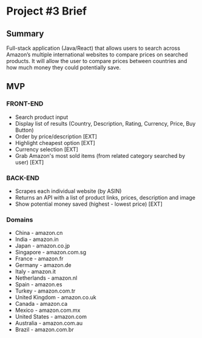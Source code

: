 # Project #3 Brief

## Summary
Full-stack application (Java/React) that allows users to search across Amazon’s multiple international websites to compare prices on searched products. It will allow the user to compare prices between countries and how much money they could potentially save.

## MVP

### FRONT-END
* Search product input
* Display list of results (Country, Description, Rating, Currency, Price, Buy Button)
* Order by price/description [EXT]
* Highlight cheapest option [EXT]
* Currency selection [EXT]
* Grab Amazon's most sold items (from related category searched by user) [EXT]

### BACK-END
* Scrapes each individual website (by ASIN)
* Returns an API with a list of product links, prices, description and image
* Show potential money saved (highest - lowest price) [EXT]

### Domains
* China - amazon.cn
* India	- amazon.in
* Japan	- amazon.co.jp
* Singapore	- amazon.com.sg
* France - amazon.fr
* Germany	- amazon.de
* Italy - amazon.it
* Netherlands	- amazon.nl
* Spain	- amazon.es
* Turkey - amazon.com.tr
* United Kingdom - amazon.co.uk
* Canada - amazon.ca
* Mexico - amazon.com.mx
* United States	- amazon.com
* Australia	- amazon.com.au
* Brazil - amazon.com.br


